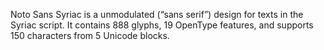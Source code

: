 Noto Sans Syriac is a unmodulated (“sans serif”) design for texts in the Syriac script. It contains 888 glyphs, 19 OpenType features, and supports 150 characters from 5 Unicode blocks.